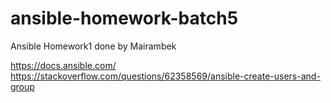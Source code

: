 # ansible-homework-batch5

Ansible Homework1 done by Mairambek
 
https://docs.ansible.com/
https://stackoverflow.com/questions/62358569/ansible-create-users-and-group

